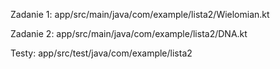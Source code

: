 Zadanie 1: app/src/main/java/com/example/lista2/Wielomian.kt

Zadanie 2: app/src/main/java/com/example/lista2/DNA.kt

Testy: app/src/test/java/com/example/lista2

